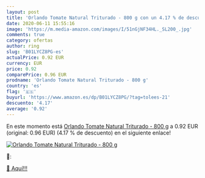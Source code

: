 ```yaml
---
layout: post
title: 'Orlando Tomate Natural Triturado - 800 g con un 4.17 % de descuento'
date: 2020-06-11 15:55:16
image: 'https://m.media-amazon.com/images/I/51nGjNF34HL._SL200_.jpg'
comments: true
category: ofertas
author: ring
slug: 'B01LYCZ8PG-es'
actualPrice: 0.92 EUR
currency: EUR
price: 0.92
comparePrice: 0.96 EUR
prodname: 'Orlando Tomate Natural Triturado - 800 g'
country: 'es'
flag: '🇪🇸'
buyurl: 'https://www.amazon.es/dp/B01LYCZ8PG/?tag=tolees-21'
descuento: '4.17'
average: '0.92'
---
```


En este momento está [Orlando Tomate Natural Triturado - 800 g](https://www.amazon.es/dp/B01LYCZ8PG/?tag=tolees-21) a 0.92 EUR (original: 0.96 EUR) (4.17 %  de descuento) en el siguiente enlace!

[![Orlando Tomate Natural Triturado - 800 g](https://m.media-amazon.com/images/I/51nGjNF34HL._SL200_.jpg)](https://www.amazon.es/dp/B01LYCZ8PG/?tag=tolees-21)

🔎:


[🛒 Aquí!!!](https://www.amazon.es/dp/B01LYCZ8PG/?tag=tolees-21)
